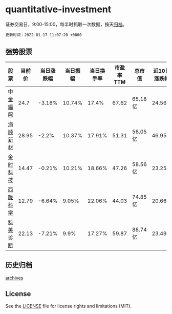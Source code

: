 # quantitative-investment

证券交易日，9:00-15:00，每半时抓取一次数据，按天[归档](archives)。

`更新时间：2022-01-17 11:07:20 +0800`

## 强势股票

|股票|当前价|当日涨跌幅|当日振幅|当日换手率|市盈率TTM|总市值|近10日涨跌幅|
|----|----|----|----|----|----|----|----|
|[中金辐照](https://xueqiu.com/S/SZ300962)|24.7|-3.18%|10.74%|17.4%|67.62|65.18亿|24.56%|
|[海顺新材](https://xueqiu.com/S/SZ300501)|28.95|-2.2%|10.37%|17.91%|51.31|56.05亿|46.95%|
|[金时科技](https://xueqiu.com/S/SZ002951)|14.47|-0.21%|10.21%|18.66%|47.26|58.56亿|23.25%|
|[西陇科学](https://xueqiu.com/S/SZ002584)|12.79|-6.64%|9.05%|22.06%|44.03|74.85亿|20.66%|
|[科美诊断](https://xueqiu.com/S/SH688468)|22.13|-7.21%|9.9%|17.27%|59.87|88.74亿|23.49%|

## 历史归档

[archives](archives)

## License

See the [LICENSE](LICENSE) file for license rights and limitations (MIT).
